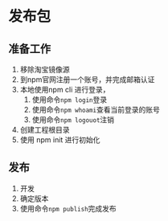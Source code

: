# 发布包

## 准备工作

1. 移除淘宝镜像源
2. 到npm官网注册一个账号，并完成邮箱认证
3. 本地使用npm cli 进行登录，
   1. 使用命令```npm login```登录
   2. 使用命令```npm whoami```查看当前登录的账号
   3. 使用命令```npm logouot```注销
4. 创建工程根目录
5. 使用 npm init 进行初始化



## 发布

1. 开发
2. 确定版本
3. 使用命令```npm publish```完成发布